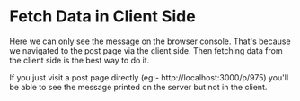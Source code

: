 # Fetch Data in Client Side

Here we can only see the message on the browser console.
That's because we navigated to the post page via the client side. Then fetching data from the client side is the best way to do it.

If you just visit a post page directly (eg:- http://localhost:3000/p/975) you'll be able to see the message printed on the server but not in the client.